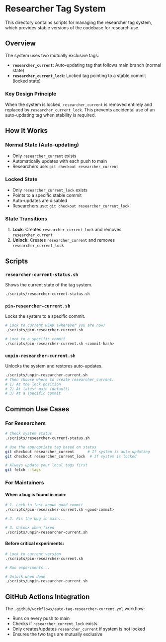 # Researcher Tag System

This directory contains scripts for managing the researcher tag system, which provides stable versions of the codebase for research use.

## Overview

The system uses two mutually exclusive tags:
- **`researcher_current`**: Auto-updating tag that follows main branch (normal state)
- **`researcher_current_lock`**: Locked tag pointing to a stable commit (locked state)

### Key Design Principle
When the system is locked, `researcher_current` is removed entirely and replaced by `researcher_current_lock`. This prevents accidental use of an auto-updating tag when stability is required.

## How It Works

### Normal State (Auto-updating)
- Only `researcher_current` exists
- Automatically updates with each push to main
- Researchers use: `git checkout researcher_current`

### Locked State
- Only `researcher_current_lock` exists
- Points to a specific stable commit
- Auto-updates are disabled
- Researchers use: `git checkout researcher_current_lock`

### State Transitions
1. **Lock**: Creates `researcher_current_lock` and removes `researcher_current`
2. **Unlock**: Creates `researcher_current` and removes `researcher_current_lock`

## Scripts

### `researcher-current-status.sh`
Shows the current state of the tag system.
```bash
./scripts/researcher-current-status.sh
```

### `pin-researcher-current.sh`
Locks the system to a specific commit.
```bash
# Lock to current HEAD (wherever you are now)
./scripts/pin-researcher-current.sh

# Lock to a specific commit
./scripts/pin-researcher-current.sh <commit-hash>
```

### `unpin-researcher-current.sh`
Unlocks the system and restores auto-updates.
```bash
./scripts/unpin-researcher-current.sh
# Then choose where to create researcher_current:
# 1) At the lock position
# 2) At latest main (default)
# 3) At a specific commit
```

## Common Use Cases

### For Researchers
```bash
# Check system status
./scripts/researcher-current-status.sh

# Use the appropriate tag based on status
git checkout researcher_current      # If system is auto-updating
git checkout researcher_current_lock  # If system is locked

# Always update your local tags first
git fetch --tags
```

### For Maintainers

#### When a bug is found in main:
```bash
# 1. Lock to last known good commit
./scripts/pin-researcher-current.sh <good-commit>

# 2. Fix the bug in main...

# 3. Unlock when fixed
./scripts/unpin-researcher-current.sh
```

#### Before critical experiments:
```bash
# Lock to current version
./scripts/pin-researcher-current.sh

# Run experiments...

# Unlock when done
./scripts/unpin-researcher-current.sh
```

## GitHub Actions Integration

The `.github/workflows/auto-tag-researcher-current.yml` workflow:
- Runs on every push to main
- Checks if `researcher_current_lock` exists
- Only creates/updates `researcher_current` if system is not locked
- Ensures the two tags are mutually exclusive

